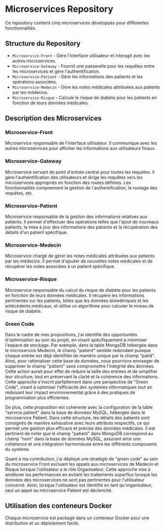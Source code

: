 # Microservices Repository

Ce repository contient cinq microservices développés pour différentes fonctionnalités.

## Structure du Repository

- `Microservice-Front` - Gère l'interface utilisateur et interagit avec les autres microservices.
- `Microservice-Gateway` - Fournit une passerelle pour les requêtes entre les microservices et gère l'authentification.
- `Microservice-Patient` - Gère les informations des patients et les opérations associées.
- `Microservice-Medecin` - Gère les notes médicales attribuées aux patients par les médecins.
- `Microservice-Risque`  - Calcule le risque de diabète pour les patients en fonction de leurs données médicales.

## Description des Microservices

### Microservice-Front

Microservice responsable de l'interface utilisateur. Il communique avec les autres microservices pour afficher les informations aux utilisateurs finaux.

### Microservice-Gateway

Microservice servant de point d'entrée central pour toutes les requêtes. Il gère l'authentification des utilisateurs et dirige les requêtes vers les microservices appropriés en fonction des routes définies. Les fonctionnalités comprennent la gestion de l'authentification, le routage des requêtes, etc.

### Microservice-Patient

Microservice responsable de la gestion des informations relatives aux patients. Il permet d'effectuer des opérations telles que l'ajout de nouveaux patients, la mise à jour des informations des patients et la récupération des détails d'un patient spécifique.

### Microservice-Medecin

Microservice chargé de gérer les notes médicales attribuées aux patients par les médecins. Il permet d'ajouter de nouvelles notes médicales et de récupérer les notes associées à un patient spécifique.

### Microservice-Risque

Microservice responsable du calcul du risque de diabète pour les patients en fonction de leurs données médicales. Il récupère les informations pertinentes sur les patients, telles que les données biométriques et les antécédents médicaux, et utilise un algorithme pour calculer le niveau de risque de diabète.

### Green Code

Dans le cadre de mes propositions, j'ai identifié des opportunités d'optimisation au sein du projet, en visant spécifiquement à minimiser l'espace de stockage. Par exemple, dans la table MongoDB hébergée dans le microservice Medecin, le champ "patient" semble redondant puisque chaque entrée est déjà identifiée de manière unique par le champ "patId". Ainsi, pour rationaliser cette base de données, nous pourrions envisager de supprimer le champ "patient" sans compromettre l'intégrité des données. Cette action aurait pour effet de réduire la taille des entrées et de simplifier leur structure, tout en préservant la clarté et la cohérence des informations. Cette approche s'inscrit parfaitement dans une perspective de "Green Code", visant à optimiser l'efficacité des systèmes informatiques tout en réduisant leur impact environnemental grâce à des pratiques de programmation plus efficientes.

De plus, cette proposition est cohérente avec la configuration de la table "service.patient" dans la base de données MySQL, hébergée dans le microservice Patient. Dans cette structure, les détails des patients sont consignés de manière exhaustive avec leurs attributs respectifs, ce qui permet une gestion plus efficace et précise des données médicales. Il est pertinent de noter que le champ "patient" dans MongoDB correspond au champ "nom" dans la base de données MySQL, assurant ainsi une cohérence et une intégration harmonieuse entre les différents composants du système.

Quant à ma contribution, j'ai déployé une stratégie de "green code" au sein du microservice Front excluant les appels aux microservices de Medecin et Risque lorsque l'utilisateur a le rôle Organisateur. Cette approche vise à améliorer les performances en évitant les traitements superflus lorsque les données des microservices ne sont pas pertinentes pour l'utilisateur concerné. Ainsi, lorsque l'utilisateur est identifié en tant qu'organisateur, seul un appel au microservice Patient est déclenché.

## Utilisation des conteneurs Docker

Chaque microservice est packagé dans un conteneur Docker pour une distribution et un déploiement facile.
